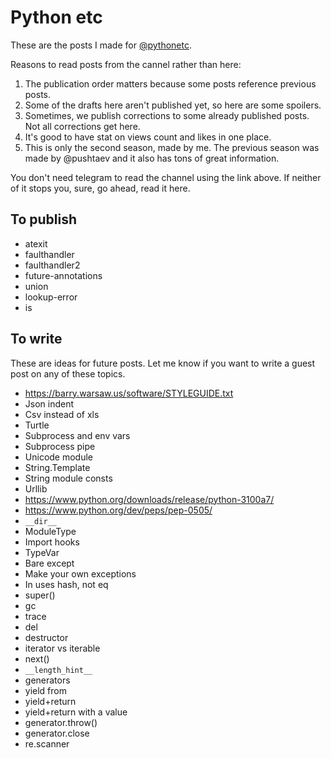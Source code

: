 # Python etc

These are the posts I made for [@pythonetc](https://t.me/s/pythonetc).

Reasons to read posts from the cannel rather than here:

1. The publication order matters because some posts reference previous posts.
1. Some of the drafts here aren't published yet, so here are some spoilers.
1. Sometimes, we publish corrections to some already published posts. Not all corrections get here.
1. It's good to have stat on views count and likes in one place.
1. This is only the second season, made by me. The previous season was made by @pushtaev and it also has tons of great information.

You don't need telegram to read the channel using the link above. If neither of it stops you, sure, go ahead, read it here.

## To publish

+ atexit
+ faulthandler
+ faulthandler2
+ future-annotations
+ union
+ lookup-error
+ is

## To write

These are ideas for future posts. Let me know if you want to write a guest post on any of these topics.

+ https://barry.warsaw.us/software/STYLEGUIDE.txt
+ Json indent
+ Csv instead of xls
+ Turtle
+ Subprocess and env vars
+ Subprocess pipe
+ Unicode module
+ String.Template
+ String module consts
+ Urllib
+ https://www.python.org/downloads/release/python-3100a7/
+ https://www.python.org/dev/peps/pep-0505/
+ `__dir__`
+ ModuleType
+ Import hooks
+ TypeVar
+ Bare except
+ Make your own exceptions
+ In uses hash, not eq
+ super()
+ gc
+ trace
+ del
+ destructor
+ iterator vs iterable
+ next()
+ `__length_hint__`
+ generators
+ yield from
+ yield+return
+ yield+return with a value
+ generator.throw()
+ generator.close
+ re.scanner
